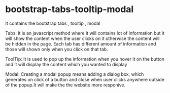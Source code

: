 # bootstrap-tabs-tooltip-modal
It contains the bootstrap tabs , tooltip , modal

Tabs:
   it is an javascript method where it will contains lot of information but it will show the content when the user clicks on it otherwise the content will be hidden in the page.
   Each tab has different amount of information and those will shown only when you click on that tab.
   
ToolTip:
   It is used to pop up the information when you hover it on the button and it will display the content which you wanted to display
   
Modal:
   Creating a modal popup means adding a dialog box, which generates on click of a button and close when user clicks anywhere outside of the popup.It will make the the website more responive.
